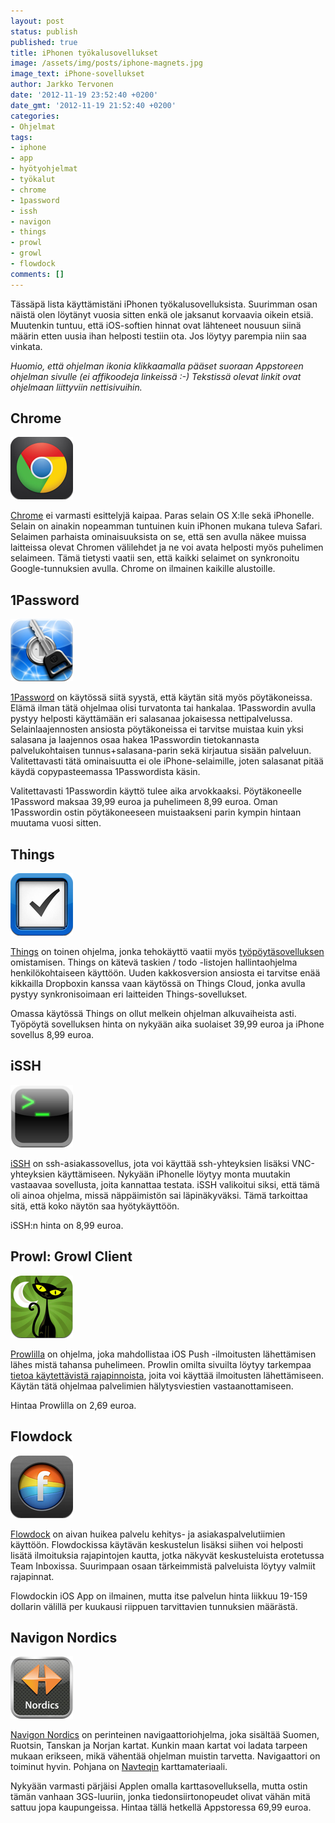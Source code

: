 ```yaml
---
layout: post
status: publish
published: true
title: iPhonen työkalusovellukset
image: /assets/img/posts/iphone-magnets.jpg
image_text: iPhone-sovellukset
author: Jarkko Tervonen
date: '2012-11-19 23:52:40 +0200'
date_gmt: '2012-11-19 21:52:40 +0200'
categories:
- Ohjelmat
tags:
- iphone
- app
- hyötyohjelmat
- työkalut
- chrome
- 1password
- issh
- navigon
- things
- prowl
- growl
- flowdock
comments: []
---
```


Tässäpä lista käyttämistäni iPhonen työkalusovelluksista. Suurimman osan näistä olen löytänyt vuosia sitten enkä ole jaksanut korvaavia oikein etsiä. Muutenkin tuntuu, että iOS-softien hinnat ovat lähteneet nousuun siinä määrin etten uusia ihan helposti testiin ota. Jos löytyy parempia niin saa vinkata.

_Huomio, että ohjelman ikonia klikkaamalla pääset suoraan Appstoreen ohjelman sivulle (ei affikoodeja linkeissä :-) Tekstissä olevat linkit ovat ohjelmaan liittyviin nettisivuihin._

## Chrome

<amp-img src="/assets/img/posts/app-icon-chrome.png" alt="Chrome App -ikoni" width="4" height="3" layout="responsive">
  <noscript><img src="/assets/img/posts/app-icon-chrome.png" alt="Chrome App -ikoni" /></noscript>
</amp-img>

[Chrome](http://itunes.apple.com/us/app/chrome/id535886823?mt=8) ei varmasti esittelyjä kaipaa. Paras selain OS X:lle sekä iPhonelle. Selain on ainakin nopeamman tuntuinen kuin iPhonen mukana tuleva Safari. Selaimen parhaista ominaisuuksista on se, että sen avulla näkee muissa laitteissa olevat Chromen välilehdet ja ne voi avata helposti myös puhelimen selaimeen. Tämä tietysti vaatii sen, että kaikki selaimet on synkronoitu Google-tunnuksien avulla. Chrome on ilmainen kaikille alustoille.

## 1Password

<amp-img src="/assets/img/posts/app-icon-1password.png" alt="1Password App -ikoni" width="4" height="3" layout="responsive">
  <noscript><img src="/assets/img/posts/app-icon-1password.png" alt="1Password App -ikoni" /></noscript>
</amp-img>

[1Password](https://itunes.apple.com/fi/app/1password/id568903335?l=fi&mt=8) on käytössä siitä syystä, että käytän sitä myös pöytäkoneissa. Elämä ilman tätä ohjelmaa olisi turvatonta tai hankalaa. 1Passwordin avulla pystyy helposti käyttämään eri salasanaa jokaisessa nettipalvelussa. Selainlaajennosten ansiosta pöytäkoneissa ei tarvitse muistaa kuin yksi salasana ja laajennos osaa hakea 1Passwordin tietokannasta palvelukohtaisen tunnus+salasana-parin sekä kirjautua sisään palveluun. Valitettavasti tätä ominaisuutta ei ole iPhone-selaimille, joten salasanat pitää käydä copypasteemassa 1Passwordista käsin.

Valitettavasti 1Passwordin käyttö tulee aika arvokkaaksi. Pöytäkoneelle 1Password maksaa 39,99 euroa ja puhelimeen 8,99 euroa. Oman 1Passwordin ostin pöytäkoneeseen muistaakseni parin kympin hintaan muutama vuosi sitten.

## Things

<amp-img src="/assets/img/posts/app-icon-things.png" alt="Things App -ikoni" width="4" height="3" layout="responsive">
  <noscript><img src="/assets/img/posts/app-icon-things.png" alt="Things App -ikoni" /></noscript>
</amp-img>

[Things](https://itunes.apple.com/us/app/things-3/id904237743?mt=8) on toinen ohjelma, jonka tehokäyttö vaatii myös [työpöytäsovelluksen](https://itunes.apple.com/us/app/1password/id443987910?mt=12) omistamisen. Things on kätevä taskien / todo -listojen hallintaohjelma henkilökohtaiseen käyttöön. Uuden kakkosversion ansiosta ei tarvitse enää kikkailla Dropboxin kanssa vaan käytössä on Things Cloud, jonka avulla pystyy synkronisoimaan eri laitteiden Things-sovellukset.

Omassa käytössä Things on ollut melkein ohjelman alkuvaiheista asti. Työpöytä sovelluksen hinta on nykyään aika suolaiset 39,99 euroa ja iPhone sovellus 8,99 euroa.

## iSSH

<amp-img src="/assets/img/posts/app-icon-issh.png" alt="iSSH App -ikoni" width="4" height="3" layout="responsive">
  <noscript><img src="/assets/img/posts/app-icon-issh.png" alt="iSSH App -ikoni" /></noscript>
</amp-img>

[iSSH](https://itunes.apple.com/ru/app/issh-2/id1254742822?mt=8) on ssh-asiakassovellus, jota voi käyttää ssh-yhteyksien lisäksi VNC-yhteyksien käyttämiseen. Nykyään iPhonelle löytyy monta muutakin vastaavaa sovellusta, joita kannattaa testata. iSSH valikoitui siksi, että tämä oli ainoa ohjelma, missä näppäimistön sai läpinäkyväksi. Tämä tarkoittaa sitä, että koko näytön saa hyötykäyttöön.

iSSH:n hinta on 8,99 euroa.

## Prowl: Growl Client

<amp-img src="/assets/img/posts/app-icon-prowl-growl-client.png" alt="Prowl: Growl Client App -ikoni" width="4" height="3" layout="responsive">
  <noscript><img src="/assets/img/posts/app-icon-prowl-growl-client.png" alt="Prowl: Growl Client App -ikoni" /></noscript>
</amp-img>

[Prowlilla](https://itunes.apple.com/us/app/prowl-growl-client/id320876271) on ohjelma, joka mahdollistaa iOS Push -ilmoitusten lähettämisen lähes mistä tahansa puhelimeen. Prowlin omilta sivuilta löytyy tarkempaa [tietoa käytettävistä rajapinnoista](http://www.prowlapp.com/), joita voi käyttää ilmoitusten lähettämiseen. Käytän tätä ohjelmaa palvelimien hälytysviestien vastaanottamiseen.

Hintaa Prowlilla on 2,69 euroa.

## Flowdock

<amp-img src="/assets/img/posts/app-icon-flowdock.png" alt="Flowdock App -ikoni" width="4" height="3" layout="responsive">
  <noscript><img src="/assets/img/posts/app-icon-flowdock.png" alt="Flowdock App -ikoni" /></noscript>
</amp-img>

[Flowdock](http://www.flowdock.com/) on aivan huikea palvelu kehitys- ja asiakaspalvelutiimien käyttöön. Flowdockissa käytävän keskustelun lisäksi siihen voi helposti lisätä ilmoituksia rajapintojen kautta, jotka näkyvät keskusteluista erotetussa Team Inboxissa. Suurimpaan osaan tärkeimmistä palveluista löytyy valmiit rajapinnat.

Flowdockin iOS App on ilmainen, mutta itse palvelun hinta liikkuu 19-159 dollarin välillä per kuukausi riippuen tarvittavien tunnuksien määrästä.

## Navigon Nordics

<amp-img src="/assets/img/posts/app-icon-navigon-nordics.png" alt="Navigon Nordics App -ikoni" width="4" height="3" layout="responsive">
  <noscript><img src="/assets/img/posts/app-icon-navigon-nordics.png" alt="Navigon Nordics App -ikoni" /></noscript>
</amp-img>

[Navigon Nordics](https://itunes.apple.com/fi/app/navigon-nordics/id320268679) on perinteinen navigaattoriohjelma, joka sisältää Suomen, Ruotsin, Tanskan ja Norjan kartat. Kunkin maan kartat voi ladata tarpeen mukaan erikseen, mikä vähentää ohjelman muistin tarvetta. Navigaattori on toiminut hyvin. Pohjana on [Navteqin](http://www.navteq.com/) karttamateriaali.

Nykyään varmasti pärjäisi Applen omalla karttasovelluksella, mutta ostin tämän vanhaan 3GS-luuriin, jonka tiedonsiirtonopeudet olivat vähän mitä sattuu jopa kaupungeissa. Hintaa tällä hetkellä Appstoressa 69,99 euroa.
